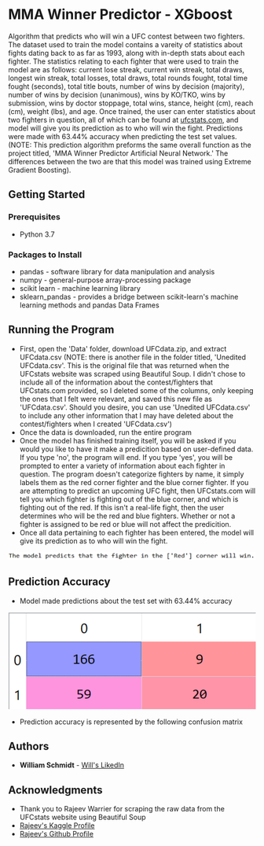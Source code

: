 # MMA Winner Predictor - XGboost

Algorithm that predicts who will win a UFC contest between two fighters. The dataset used to train the model contains a vareity of statistics about fights dating back to as far as 1993, along with in-depth stats about each fighter. The statistics relating to each fighter that were used to train the model are as follows: current lose streak, current win streak, total draws, longest win streak, total losses, total draws, total rounds fought, total time fought (seconds), total title bouts, number of wins by decision (majority), number of wins by decision (unanimous), wins by KO/TKO, wins by submission, wins by doctor stoppage, total wins, stance, height (cm), reach (cm), weight (lbs), and age. Once trained, the user can enter statistics about two fighters in question, all of which can be found at [ufcstats.com](http://www.ufcstats.com/fighter-details/f4c49976c75c5ab2), and model will give you its prediction as to who will win the fight. Predictions were made with 63.44% accuracy when predicting the test set values. (NOTE: This prediction algorithm preforms the same overall function as the project titled, 'MMA Winner Predictor Artificial Neural Network.' The differences between the two are that this model was trained using Extreme Gradient Boosting). 

## Getting Started
### Prerequisites
* Python 3.7

### Packages to Install
* pandas - software library for data manipulation and analysis
* numpy - general-purpose array-processing package
* scikit learn - machine learning library
* sklearn_pandas - provides a bridge between scikit-learn's machine learning methods and pandas Data Frames
  
## Running the Program
* First, open the 'Data' folder, download UFCdata.zip, and extract UFCdata.csv (NOTE: there is another file in the folder titled, 'Unedited UFCdata.csv'. This is the original file that was returned when the UFCstats website was scraped using Beautiful Soup. I didn't chose to include all of the information about the contest/fighters that UFCstats.com provided, so I deleted some of the columns, only keeping the ones that I felt were relevant, and saved this new file as 'UFCdata.csv'. Should you desire, you can use 'Unedited UFCdata.csv' to include any other information that I may have deleted about the contest/fighters when I created 'UFCdata.csv')
* Once the data is downloaded, run the entire program
* Once the model has finished training itself, you will be asked if you would you like to have it make a predicition based on user-defined data. If you type 'no', the program will end. If you type 'yes', you will be prompted to enter a variety of information about each fighter in question. The program doesn't categorize fighters by name, it simply labels them as the red corner fighter and the blue corner fighter. If you are attempting to predict an upcoming UFC fight, then UFCstats.com will tell you which fighter is fighting out of the blue corner, and which is fighting out of the red. If this isn't a real-life fight, then the user determines who will be the red and blue fighters. Whether or not a fighter is assigned to be red or blue will not affect the predicition. 
* Once all data pertaining to each fighter has been entered, the model will give its prediction as to who will win the fight.

![What](Images/prediction.png)

## Prediction Accuracy
* Model made predictions about the test set with 63.44% accuracy

![What](Images/cm.png)

* Prediction accuracy is represented by the following confusion matrix

## Authors
* **William Schmidt** - [Will's LikedIn](https://www.linkedin.com/in/william-schmidt-152431168/)

## Acknowledgments

* Thank you to Rajeev Warrier for scraping the raw data from the UFCstats website using Beautiful Soup
* [Rajeev's Kaggle Profile](https://www.kaggle.com/rajeevw)
* [Rajeev's Github Profile](https://github.com/WarrierRajeev?tab=repositories)
